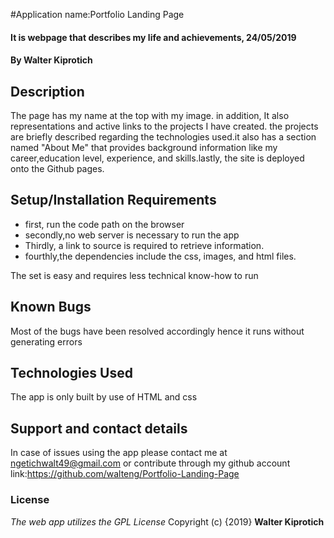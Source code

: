 #Application name:Portfolio Landing Page

#### It is webpage that describes my life and achievements, 24/05/2019

#### By **Walter Kiprotich**

## Description

The page has my name at the top with my image. in addition, It also representations and active links to the projects I have created. the projects are briefly described regarding the technologies used.it also has a section named "About Me" that provides background information like my career,education level, experience, and skills.lastly, the site is deployed onto the Github pages.

## Setup/Installation Requirements

-   first, run the code path on the browser
-   secondly,no web server is necessary to run the app
-   Thirdly, a link to source is required to retrieve information.
-   fourthly,the dependencies include the css, images, and html files.

The set is easy and requires less technical know-how to run

## Known Bugs

Most of the bugs have been resolved accordingly hence it runs without generating errors

## Technologies Used

The app is only built by use of HTML and css

## Support and contact details

In case of issues using the app please contact me at ngetichwalt49@gmail.com or contribute through my github account link:<https://github.com/walteng/Portfolio-Landing-Page>

### License

_The web app utilizes the GPL License_
Copyright (c) {2019} **Walter Kiprotich**
